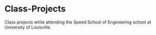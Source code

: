 Class-Projects
==============

Class projects while attending the Speed School of Engineering school at University of Louisville.
